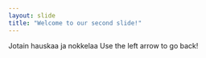```yaml
---
layout: slide
title: "Welcome to our second slide!"
---
```

Jotain hauskaa ja nokkelaa
Use the left arrow to go back!
